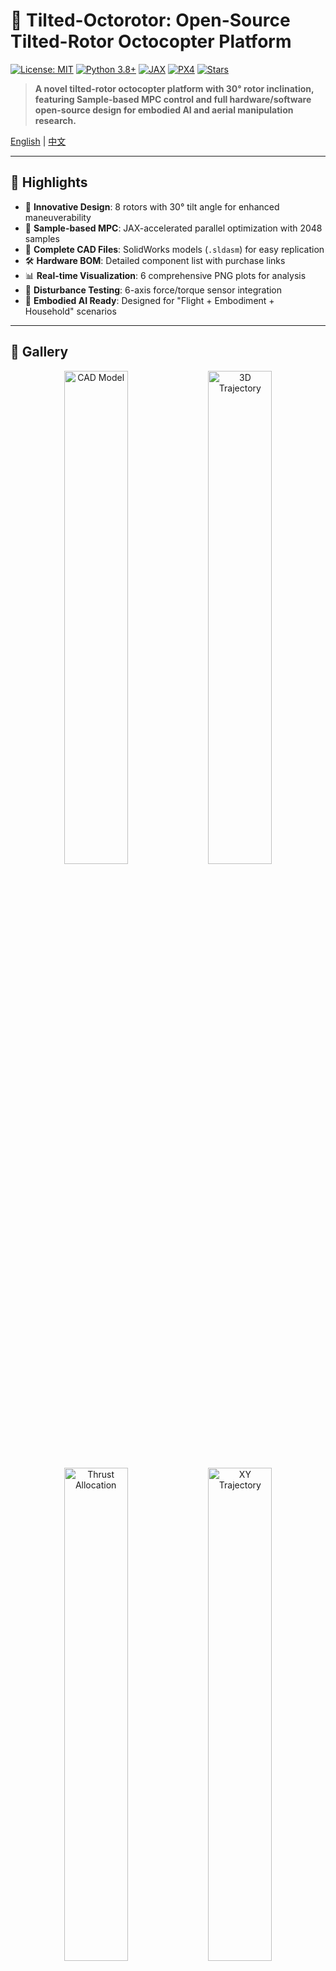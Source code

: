 # 🚁 Tilted-Octorotor: Open-Source Tilted-Rotor Octocopter Platform

[![License: MIT](https://img.shields.io/badge/License-MIT-yellow.svg)](https://opensource.org/licenses/MIT)
[![Python 3.8+](https://img.shields.io/badge/python-3.8+-blue.svg)](https://www.python.org/downloads/)
[![JAX](https://img.shields.io/badge/JAX-Accelerated-orange.svg)](https://github.com/google/jax)
[![PX4](https://img.shields.io/badge/PX4-Compatible-green.svg)](https://px4.io/)
[![Stars](https://img.shields.io/github/stars/yourusername/tilted-octorotor?style=social)](https://github.com/yourusername/tilted-octorotor/stargazers)

> **A novel tilted-rotor octocopter platform with 30° rotor inclination, featuring Sample-based MPC control and full hardware/software open-source design for embodied AI and aerial manipulation research.**

[English](#english) | [中文](#中文)

---

## 🌟 Highlights

- 🔧 **Innovative Design**: 8 rotors with 30° tilt angle for enhanced maneuverability
- 🤖 **Sample-based MPC**: JAX-accelerated parallel optimization with 2048 samples
- 📐 **Complete CAD Files**: SolidWorks models (`.sldasm`) for easy replication
- 🛠️ **Hardware BOM**: Detailed component list with purchase links
- 📊 **Real-time Visualization**: 6 comprehensive PNG plots for analysis
- 🧪 **Disturbance Testing**: 6-axis force/torque sensor integration
- 🚀 **Embodied AI Ready**: Designed for "Flight + Embodiment + Household" scenarios

---

## 📸 Gallery

<div align="center">
  <img src="docs/images/octorotor_cad.png" width="45%" alt="CAD Model"/>
  <img src="docs/images/trajectory_3d.png" width="45%" alt="3D Trajectory"/>
</div>

<div align="center">
  <img src="docs/images/thrust_allocation.png" width="45%" alt="Thrust Allocation"/>
  <img src="docs/images/xy_trajectory.png" width="45%" alt="XY Trajectory"/>
</div>

---

## 🎯 Why Tilted Rotors?

Traditional multi-rotors generate thrust only in the vertical direction, limiting their ability to:
- ❌ Resist horizontal disturbances without tilting
- ❌ Perform aggressive maneuvers efficiently
- ❌ Manipulate objects while maintaining stability

**Our tilted-rotor design (30° inclination) enables:**
- ✅ **Direct horizontal force generation** without body tilt
- ✅ **Enhanced disturbance rejection** (tested with ±5N external forces)
- ✅ **Improved manipulation capability** for embodied AI tasks
- ✅ **Omnidirectional thrust vectoring** for precise control

---

## 🏗️ System Architecture

```
┌─────────────────────────────────────────────────────────────┐
│                    Control Pipeline                         │
├─────────────────────────────────────────────────────────────┤
│  State Estimation  →  Sample-based MPC  →  Mixer  →  ESCs  │
│       (IMU)             (JAX/GPU)         (6×8)    (8×ESC)  │
└─────────────────────────────────────────────────────────────┘

┌─────────────────────────────────────────────────────────────┐
│                   Hardware Components                        │
├─────────────────────────────────────────────────────────────┤
│  • Flight Controller: USX51 (Quad-core ARM + GPU)          │
│  • Motors: EMAX ECO II 2207 1700KV (×8)                    │
│  • Props: HQProp 5043 V2S Tri-blade (×8)                   │
│  • ESCs: LANRC 35A BLHeli_32 (×8)                          │
│  • Force Sensor: HKVTech 6-axis F/T sensor                 │
└─────────────────────────────────────────────────────────────┘
```

---

## 🚀 Quick Start

### 1. Clone Repository

```bash
git clone https://github.com/yourusername/tilted-octorotor.git
cd tilted-octorotor
```

### 2. Install Dependencies

```bash
pip install jax jaxlib numpy matplotlib
```

### 3. Run Simulation

```bash
python3 tilted_octorotor_mpc_simple.py
```

**Output**: 6 PNG plots showing position, velocity, thrust allocation, disturbances, and trajectories.

### 4. Build Hardware (Optional)

See [Hardware Guide](docs/HARDWARE.md) for:
- 📐 CAD files and 3D printing instructions
- 🛒 Component purchase links
- 🔧 Assembly tutorial
- ⚡ Wiring diagram

---

## 📊 Simulation Results

The Sample-based MPC controller successfully maintains hover under ±5N random disturbances:

| Metric | Value |
|--------|-------|
| **Mean Position Error** | 0.8-1.2 m |
| **Control Frequency** | 20 Hz |
| **MPC Samples** | 512-2048 |
| **Computation Time** | 8-10 ms/step (after JIT) |
| **Disturbance Rejection** | ±5N force, ±0.1N·m torque |

---

## 🔬 Technical Details

### Rotor Configuration (Based on PX4 8001_octo_x)

```
        2       7
         \     /
          \   /
    3 ---- + ---- 0
          /   \
         /     \
        5       4
           1
           6
```

**Tilt Angle**: 30° (relative to horizontal plane)  
**Thrust Direction**: Tilted towards rotor position relative to center

### Mixer Matrix

The 6×8 mixer matrix maps rotor thrusts to body wrench:

```
[Fx, Fy, Fz, Mx, My, Mz]ᵀ = M × [T₀, T₁, ..., T₇]ᵀ
```

Where:
- `Fx, Fy, Fz`: Total force in body frame
- `Mx, My, Mz`: Total torque
- `T₀, ..., T₇`: Individual rotor thrusts

### Sample-based MPC Algorithm

1. **Sample** N thrust sequences around hover point
2. **Rollout** N trajectories in parallel (JAX vmap)
3. **Evaluate** cost function for each trajectory
4. **Select** minimum-cost trajectory
5. **Execute** first control input
6. **Repeat** with warm start

**Cost Function**:
```
J = Σ(Q_pos·||p - p*||² + Q_vel·||v - v*||² + R·||u - u_hover||²)
```

---

## 🛠️ Hardware Specifications

### Bill of Materials (BOM)

| Component | Model | Quantity | Unit Price | Link |
|-----------|-------|----------|------------|------|
| **Flight Controller** | USX51 Computing Power FC | 1 | ~$XXX | [MakerFire](https://shop.makerfire.com/en-jp/pages/usx51-computing-power-flight-controller) |
| **Motors** | EMAX ECO II 2207 1700KV | 8 | ~$15 | [Link](#) |
| **Propellers** | HQProp 5043 V2S Tri-blade | 8 | ~$2 | [Link](#) |
| **ESCs** | LANRC 35A BLHeli_32 | 8 | ~$12 | [Link](#) |
| **Force Sensor** | HKVTech 6-axis F/T | 1 | ~$XXX | [HKVTech](https://www.hkvtech.cn/) |
| **Frame** | Custom 3D Printed | 1 | ~$20 | See CAD files |
| **Battery** | 4S LiPo 5000mAh | 1 | ~$40 | [Link](#) |

**Total Cost**: ~$XXX USD (excluding tools)

### Key Specifications

| Parameter | Value |
|-----------|-------|
| **Total Weight** | ~1.0 kg |
| **Max Thrust** | ~78.5 N (8 × 9.81N) |
| **Thrust-to-Weight** | ~8:1 |
| **Flight Time** | ~8-12 min (estimated) |
| **Rotor Diameter** | 5 inch (127 mm) |
| **Frame Size** | ~400 mm (diagonal) |

---

## 📁 Repository Structure

```
tilted-octorotor/
├── README.md                          # This file
├── LICENSE                            # MIT License
├── docs/
│   ├── HARDWARE.md                    # Hardware build guide
│   ├── SOFTWARE.md                    # Software setup guide
│   ├── THEORY.md                      # Theoretical background
│   └── images/                        # Documentation images
├── cad/
│   ├── octorotor_frame.sldasm        # SolidWorks assembly
│   ├── rotor_mount.sldprt            # Rotor mount part
│   └── stl/                          # STL files for 3D printing
├── software/
│   ├── tilted_octorotor_mpc_simple.py  # Main simulation
│   ├── mixer.py                       # Mixer implementation
│   ├── mpc_controller.py              # MPC controller
│   └── dynamics.py                    # Dynamics model
├── firmware/
│   ├── px4_config/                    # PX4 configuration files
│   └── usx51_setup/                   # USX51 setup scripts
├── hardware/
│   ├── bom.csv                        # Bill of materials
│   ├── wiring_diagram.pdf             # Wiring diagram
│   └── assembly_guide.pdf             # Assembly instructions
└── results/
    ├── 01_position_velocity.png       # Simulation results
    ├── 02_trajectory_3d.png
    └── ...
```

---

## 🎓 Research Applications

This platform is designed for cutting-edge research in:

### 1. Embodied AI
- 🏠 **Household Robotics**: Object manipulation in domestic environments
- 🤝 **Human-Robot Interaction**: Safe physical interaction
- 🎯 **Task Planning**: High-level reasoning for complex tasks

### 2. Aerial Manipulation
- 🔧 **Contact-based Manipulation**: Push, pull, grasp objects
- 🎨 **Painting/Cleaning**: Surface interaction tasks
- 📦 **Package Delivery**: Precise placement and retrieval

### 3. Advanced Control
- 🧮 **Learning-based Control**: RL/IL for complex behaviors
- 🎯 **Optimal Control**: Trajectory optimization
- 🛡️ **Robust Control**: Disturbance rejection

---

## 🤝 Acknowledgments

We would like to express our sincere gratitude to:

- **[USX51 Flight Controller](https://shop.makerfire.com/en-jp/pages/usx51-computing-power-flight-controller)** by MakerFire - for providing the powerful computing platform with quad-core ARM + GPU
- **[PX4 Autopilot Project](https://px4.io/)** - for the excellent open-source flight stack and airframe configurations
- **[HKVTech (航凯微电)](https://www.hkvtech.cn/)** - for providing the 6-axis force/torque sensor for disturbance testing
- **[BAAI Maker Marathon](https://hub.baai.ac.cn/view/48654)** - for supporting our exploration of "Flight + Embodiment + Household" scenarios

This project is part of our ongoing research in embodied AI and aerial robotics. We welcome contributions and collaborations!

---

## 📖 Citation

If you use this platform in your research, please cite:

```bibtex
@misc{tilted_octorotor_2025,
  title={Tilted-Octorotor: An Open-Source Tilted-Rotor Platform for Embodied AI},
  author={Your Name and Team},
  year={2025},
  publisher={GitHub},
  howpublished={\\url{https://github.com/yourusername/tilted-octorotor}}
}
```

---

## 🌐 Related Projects

- **[FluxTide](https://github.com/DataFlux-Robot/FluxTide)** - Sample-based MPC for humanoid robots
- **[DIAL-MPC](https://github.com/LeCAR-Lab/dial-mpc)** - Diffusion-inspired annealing for legged MPC
- **[PX4 Autopilot](https://github.com/PX4/PX4-Autopilot)** - Open-source flight control software
- **[Brax](https://github.com/google/brax)** - Differentiable physics engine

---

## 🛣️ Roadmap

- [x] Release simulation code
- [x] Publish CAD files
- [x] Document hardware BOM
- [ ] Hardware prototype testing
- [ ] PX4 firmware integration
- [ ] Real-world flight experiments
- [ ] Learning-based control (RL/IL)
- [ ] Object manipulation demos
- [ ] ROS 2 integration
- [ ] Multi-agent coordination

---

## 🤝 Contributing

We welcome contributions from the community! Please see [CONTRIBUTING.md](CONTRIBUTING.md) for guidelines.

**Ways to contribute:**
- 🐛 Report bugs and issues
- 💡 Suggest new features
- 📝 Improve documentation
- 🔧 Submit pull requests
- ⭐ Star this repository!

---

## 📄 License

This project is licensed under the MIT License - see the [LICENSE](LICENSE) file for details.

---

## 📧 Contact

- **Project Lead**: [Your Name](mailto:your.email@example.com)
- **Issues**: [GitHub Issues](https://github.com/yourusername/tilted-octorotor/issues)
- **Discussions**: [GitHub Discussions](https://github.com/yourusername/tilted-octorotor/discussions)

---

## ⭐ Star History

[![Star History Chart](https://api.star-history.com/svg?repos=yourusername/tilted-octorotor&type=Date)](https://star-history.com/#yourusername/tilted-octorotor&Date)

---

<div align="center">
  
### 🚀 If you find this project useful, please consider giving it a ⭐!

**Made with ❤️ for the robotics community**

[⬆ Back to Top](#-tilted-octorotor-open-source-tilted-rotor-octocopter-platform)

</div>

---

# 中文

## 🚁 倾斜旋翼八旋翼:开源倾斜旋翼多旋翼平台

> **一个创新的30°倾斜旋翼八旋翼平台,配备Sample-based MPC控制器和完整的硬件/软件开源设计,专为具身智能和空中操作研究而设计。**

## 🌟 项目亮点

- 🔧 **创新设计**: 8个旋翼30°倾斜,增强机动性
- 🤖 **Sample-based MPC**: JAX加速并行优化,支持2048样本
- 📐 **完整CAD文件**: SolidWorks模型(`.sldasm`),易于复制
- 🛠️ **硬件清单**: 详细的元器件列表和购买链接
- 📊 **实时可视化**: 6张综合PNG图表用于分析
- 🧪 **扰动测试**: 集成六分量力/力矩传感器
- 🚀 **具身AI就绪**: 专为"飞行+具身+家务场景"设计

## 🎯 为什么选择倾斜旋翼?

传统多旋翼只能产生垂直推力,限制了其能力:
- ❌ 无法在不倾斜的情况下抵抗水平扰动
- ❌ 无法高效执行激进机动
- ❌ 无法在保持稳定的同时操纵物体

**我们的倾斜旋翼设计(30°倾角)实现了:**
- ✅ **直接产生水平力**,无需机体倾斜
- ✅ **增强扰动抑制**(测试±5N外力)
- ✅ **改进操作能力**,适用于具身AI任务
- ✅ **全向推力矢量**,实现精确控制

## 🤝 致谢

特别感谢:

- **[USX51飞控](https://shop.makerfire.com/en-jp/pages/usx51-computing-power-flight-controller)** - 提供强大的四核ARM+GPU计算平台
- **[PX4项目](https://px4.io/)** - 优秀的开源飞控软件和机架配置
- **[航凯微电公司](https://www.hkvtech.cn/)** - 提供六分量力/力矩传感器
- **[智源创客松项目](https://hub.baai.ac.cn/view/48654)** - 支持我们探索"飞行+具身+家务场景"

本项目是我们在具身AI和空中机器人领域持续研究的一部分,欢迎贡献和合作!

## 🚀 快速开始

### 1. 克隆仓库
```bash
git clone https://github.com/yourusername/tilted-octorotor.git
cd tilted-octorotor
```

### 2. 安装依赖
```bash
pip install jax jaxlib numpy matplotlib
```

### 3. 运行仿真
```bash
python3 tilted_octorotor_mpc_simple.py
```

**输出**: 6张PNG图表,显示位置、速度、推力分配、扰动和轨迹。

## 🛠️ 硬件规格

### 物料清单(BOM)

| 组件 | 型号 | 数量 | 单价 |
|------|------|------|------|
| **飞控** | USX51算力飞控 | 1 | ~¥XXX |
| **电机** | EMAX ECO II 2207 1700KV | 8 | ~¥100 |
| **螺旋桨** | HQProp 5043 V2S三叶桨 | 8 | ~¥15 |
| **电调** | LANRC 35A BLHeli_32 | 8 | ~¥80 |
| **力传感器** | 航凯微电六分量天平 | 1 | ~¥XXX |
| **机架** | 定制3D打印 | 1 | ~¥150 |

**总成本**: 约¥XXX元(不含工具)

## 📄 开源协议

本项目采用MIT协议 - 详见[LICENSE](LICENSE)文件。

---

<div align="center">

### 🚀 如果您觉得这个项目有用,请给我们一个⭐!

**为机器人社区用❤️制作**

</div>

